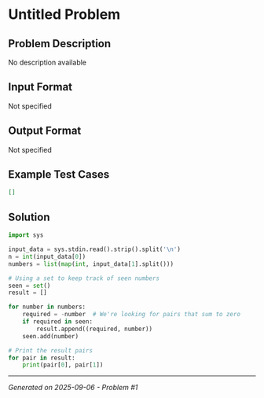 # Untitled Problem

## Problem Description
No description available

## Input Format
Not specified

## Output Format
Not specified

## Example Test Cases
```json
[]
```

## Solution
```python
import sys

input_data = sys.stdin.read().strip().split('\n')
n = int(input_data[0])
numbers = list(map(int, input_data[1].split()))

# Using a set to keep track of seen numbers
seen = set()
result = []

for number in numbers:
    required = -number  # We're looking for pairs that sum to zero
    if required in seen:
        result.append((required, number))
    seen.add(number)

# Print the result pairs
for pair in result:
    print(pair[0], pair[1])
```

---
*Generated on 2025-09-06 - Problem #1*